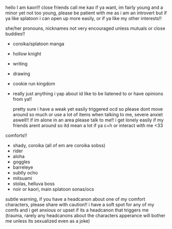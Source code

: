 hello I am kaori!! close friends call me kao if ya want, im fairly young and a minor yet not too young, please be patient with me as i am an introvert but if ya like splatoon i can open up more easily, or if ya like my other interests!!

she/her pronouns, nicknames not very encouraged unless mutuals or close buddies!!

* coroika/splatoon manga
* hollow knight
* writing
* drawing
* cookie run kingdom
* really just anything i yap about id like to be liatened to or have opinions from ya!!
  
  pretty sure i have a weak yet easily triggered ocd so please dont move around so much or use a lot of items when talking to me, severe anxiet aswell!!
if im alone in an area please talk to me!! i get lonely easily if my friends arent around so itd mean a lot if ya c+h or interact with me <33

comforts!!

* shady, coroika (all of em are coroika sobss)
* rider 
* aloha 
* goggles 
* barreleye
* subtly ocho
* mitsuami
* stolas, helluva boss
* noir or kaori, main splatoon sonas/ocs
  
subtle warning, if you have a headcanon about one of my comfort characters, please share with caution!! i have a soft spot for any of my comfs and i get anxious or upset if its a headcanon that triggers me (trauma, rarely any headcanons about the characters apperance will bother me unless its sexualized even as a joke)
